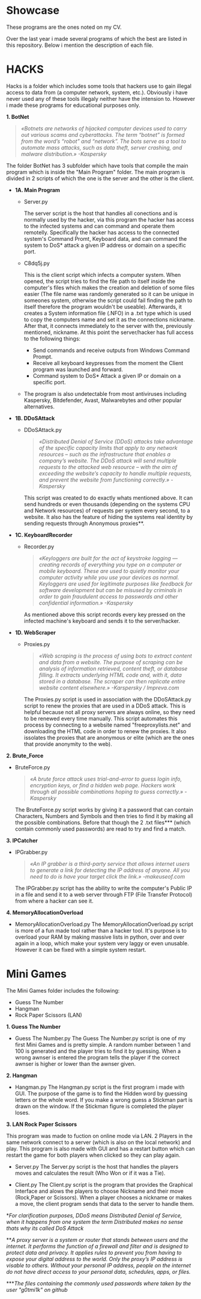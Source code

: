 # Showcase
These programs are the ones noted on my CV.

Over the last year i made several programs of which the best are listed in this repository. Below i mention the description of each file.

# HACKS

Hacks is a folder which includes some tools that hackers use to gain illegal access to data from (a computer network, system, etc.). Obviously i have never used any of these tools illegaly neither have the intension to. However i made these programs for educational purposes only.

**1. BotNet**

> *«Botnets are networks of hijacked computer devices used to carry out various scams and cyberattacks. The term “botnet” is formed from the word’s “robot” and “network”. The bots serve as a tool to automate mass attacks, such as data theft, server crashing, and malware distribution.» -Kaspersky*

The folder BotNet has 3 subfolder which have tools that compile the main program which is inside the "Main Program" folder. The main program is divided in 2 scripts of which the one is the server and the other is the client.

- **1A. Main Program**
  
   - Server.py

      The server script is the host that handles all conections and is normally used by the hacker, via this program the hacker has access to the infected systems and can command and operate them remotelly. Specifically the hacker has access to the connected system's Command Promt, Keyboard data, and can command the system to DoS* attack a given IP address or domain on a specific port.
  
   - C8dq5j.py

      This is the client script which infects a computer system. When opened, the script tries to find the file path to itself inside the computer's files which makes the creation and deletion of some files easier (The file name was randomly generated so it can be unique in someones system, otherwise the script could fail finding the path to itself therefore the program wouldn't be useable). Afterwards, it creates a System information file (.NFO) in a .txt type which is used to copy the computers name and set it as the connections nickname. After that, it connects immediately to the server with the, previously mentioned, nickname. At this point the server/hacker has full access to the following things:
      - Send commands and receive outputs from Windows Command Prompt.
      - Receive all keyboard keypresses from the moment the Client program was launched and forward.
      - Command system to DoS* Attack a given IP or domain on a specific port.

  - The program is also undetectable from most antiviruses including Kaspersky, Bitdefender, Avast, Malwarebytes and other popular alternatives.


- **1B. DDoSAttack**

  - DDoSAttack.py 

    > *«Distributed Denial of Service (DDoS) attacks take advantage of the specific capacity limits that apply to any network resources – such as the infrastructure that enables a company’s website. The DDoS attack will send multiple requests to the attacked web resource – with the aim of exceeding the website’s capacity to handle multiple requests, and prevent the website from functioning correctly.» -Kaspersky*

    This script was created to do exactly whats mentioned above. It can send hundreds or even thousands (depending on the systems CPU and Network resources) of requests per system every second, to a website. It also has the feature of hiding the systems real identity by sending requests through Anonymous proxies**.

- **1C. KeyboardRecorder**

  - Recorder.py

    > *«Keyloggers are built for the act of keystroke logging — creating records of everything you type on a computer or mobile keyboard. These are used to quietly monitor your computer activity while you use your devices as normal. Keyloggers are used for legitimate purposes like feedback for software development but can be misused by criminals in order to gain fraudulent access to passwords and other confidential information.» -Kaspersky*

    As mentioned above this script records every key pressed on the infected machine's keyboard and sends it to the server/hacker.

- **1D. WebScraper**

  - Proxies.py

    > *«Web scraping is the process of using bots to extract content and data from a website. The purpose of scraping can be analysis of information retrieved, content theft, or database filling. It extracts underlying HTML code and, with it, data stored in a database. The scraper can then replicate entire website content elsewhere.» -Karspersky / Impreva.com*

    The Proxies.py script is used in association with the DDoSAttack.py script to renew the proxies that are used in a DDoS attack. This is helpful because not all proxy servers are always online, so they need to be renewed every time manually. This script automates this process by connecting to a website named "freeproxylists.net" and downloading the HTML code in order to renew the proxies. It also issolates the proxies that are anonymous or elite (which are the ones that provide anonymity to the web).



**2. Brute_Force**

- BruteForce.py
  > *«A brute force attack uses trial-and-error to guess login info, encryption keys, or find a hidden web page. Hackers work through all possible combinations hoping to guess correctly.» -Kaspersky*

  The BruteForce.py script works by giving it a password that can contain Characters, Numbers and Symbols and then tries to find it by making all the possible combinations. Before that though the 2 .txt files*** (which contain commonly used passwords) are read to try and find a match.

**3. IPCatcher**

- IPGrabber.py
  > *«An IP grabber is a third-party service that allows internet users to generate a link for detecting the IP address of anyone. All you need to do is have your target click the link.» -makeuseof.com*

  The IPGrabber.py script has the ability to write the computer's Public IP in a file and send it to a web server through FTP (File Transfer Protocol) from where a hacker can see it.

**4. MemoryAllocationOverload**

- MemoryAllocationOverload.py
  The MemoryAllocationOverload.py script is more of a fun made tool rather than a hacker tool. It's purpose is to overload your RAM by making massive lists in python, over and over again in a loop, which make your system very laggy or even unusable. However it can be fixed with a simple system restart.




# Mini Games

The Mini Games folder includes the following:

- Guess The Number
- Hangman
- Rock Paper Scissors (LAN)


**1. Guess The Number**

- Guess The Number.py
  The Guess The Number.py script is one of my first Mini Games and is pretty simple. A random number between 1 and 100 is generated and the player tries to find it by guessing. When a wrong awnser is entered the program tells the player if the correct awnser is higher or lower than the awnser given.

**2. Hangman**

- Hangman.py
  The Hangman.py script is the first program i made with GUI. The purpose of the game is to find the Hidden word by guessing letters or the whole word. If you make a wrong guess a Stickman part is drawn on the window. If the Stickman figure is completed the player loses.

**3. LAN Rock Paper Scissors**

This program was made to fuction on online mode via LAN. 2 Players in the same network connect to a server (which is also on the local network) and play. This program is also made with GUI and has a restart button which can restart the game for both players when clicked so they can play again.

- Server.py
The Server.py script is the host that handles the players moves and calculates the result (Who Won or if it was a Tie).

- Client.py
The Client.py script is the program that provides the Graphical Interface and alows the players to choose Nickname and their move (Rock,Paper or Scissors). When a player chooses a nickname or makes a move, the client program sends that data to the server to handle them.





**For clarification purposes, DDoS means Distributed Denial of Service, when it happens from one system the term Distributed makes no sense thats why its called DoS Attack*

***A proxy server is a system or router that stands between users and the internet. It performs the function of a firewall and filter and is designed to protect data and privacy. It applies rules to prevent you from having to expose your digital address to the world. Only the proxy’s IP address is visable to others. Without your personal IP address, people on the internet do not have direct access to your personal data, schedules, apps, or files.*

****The files containing the commonly used passwords where taken by the user "g0tmi1k" on github*

